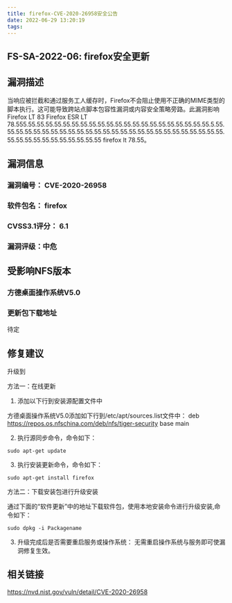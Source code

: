 ```yaml
---
title: firefox-CVE-2020-26958安全公告
date: 2022-06-29 13:20:19
tags:
---
```

## FS-SA-2022-06: firefox安全更新

## 漏洞描述

当响应被拦截和通过服务工人缓存时，Firefox不会阻止使用不正确的MIME类型的脚本执行。这可能导致跨站点脚本包容性漏洞或内容安全策略旁路。此漏洞影响Firefox LT 83 Firefox ESR LT 78.555.55.55.55.55.55.55.55.55.55.55.55.55.55.55.55.55.55.55.55.55.55.5.55.55.55.55.55.55.55.55.55.55.55.55.55.55.55.55.55.55.55.55.55.55.55.55.55.55.55.55.55.55.55.55.55.55.55.55.55 firefox lt 78.55。

## 漏洞信息

###    漏洞编号： CVE-2020-26958

###    软件包名： firefox

###    CVSS3.1评分： 6.1

###    漏洞评级：中危

## 受影响NFS版本

###    方德桌面操作系统V5.0

### 更新包下载地址

待定

## 修复建议

升级到 

方法一：在线更新

1. 添加以下行到安装源配置文件中

方德桌面操作系统V5.0添加如下行到/etc/apt/sources.list文件中：
deb https://repos.os.nfschina.com/deb/nfs/tiger-security base main

2. 执行源同步命令，命令如下：

```
sudo apt-get update
```

3. 执行安装更新命令，命令如下：

```
sudo apt-get install firefox
```

方法二：下载安装包进行升级安装

通过下面的“软件更新”中的地址下载软件包，使用本地安装命令进行升级安装,命令如下：

```
sudo dpkg -i Packagename
```

3. 升级完成后是否需要重启服务或操作系统：
   无需重启操作系统与服务即可使漏洞修复生效。

## 相关链接

https://nvd.nist.gov/vuln/detail/CVE-2020-26958
